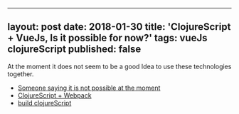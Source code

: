 ---
layout: post
date: 2018-01-30
title: 'ClojureScript + VueJs, Is it possible for now?'
tags: vueJs clojureScript
published: false
--

At the moment it does not seem to be a good Idea to use these technologies together.

- [Someone saying it is not possible at the moment](http://mnn.github.io/blog/en/2017/Rant-about-experience-with-VueJS-ClojureScript-Pug/)
- [ClojureScript + Webpack](https://hashnode.com/post/early-stage-live-coding-clojurescript-with-webpack-cj2w4lsiv006ul7k8rcp9bqvd)
- [build clojureScript](https://github.com/thheller/shadow-cljs)
